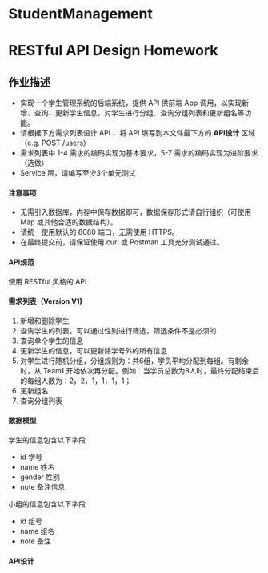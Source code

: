 # StudentManagement
# RESTful API Design Homework

## 作业描述

* 实现一个学生管理系统的后端系统，提供 API 供前端 App 调用，以实现新增、查询、更新学生信息，对学生进行分组、查询分组列表和更新组名等功能。
* 请根据下方需求列表设计 API ，将 API 填写到本文件最下方的 **API设计** 区域（e.g. POST /users）
* 需求列表中 1-4 需求的编码实现为基本要求，5-7 需求的编码实现为进阶要求（选做）
* Service 层，请编写至少3个单元测试

#### 注意事项
* 无需引入数据库，内存中保存数据即可，数据保存形式请自行组织（可使用 Map 或其他合适的数据结构）。
* 请统一使用默认的 8080 端口，无需使用 HTTPS。
* 在最终提交前，请保证使用 curl 或 Postman 工具充分测试通过。

#### API规范
使用 RESTful 风格的 API

#### 需求列表（Version V1)
1. 新增和删除学生
2. 查询学生的列表，可以通过性别进行筛选，筛选条件不是必须的
3. 查询单个学生的信息
4. 更新学生的信息，可以更新除学号外的所有信息
5. 对学生进行随机分组，分组规则为：共6组，学员平均分配到每组。有剩余时，从 Team1 开始依次再分配。例如：当学员总数为8人时，最终分配结束后的每组人数为：2，2，1，1，1，1；
6. 更新组名
7. 查询分组列表

#### 数据模型
学生的信息包含以下字段
* id 学号
* name 姓名
* gender 性别
* note 备注信息

小组的信息包含以下字段
* id 组号
* name 组名
* note 备注

#### API设计
